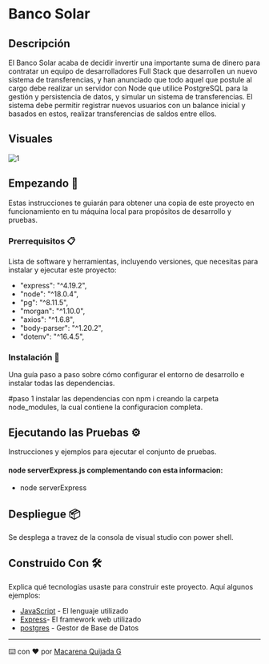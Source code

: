 # Banco Solar

## Descripción

El Banco Solar acaba de decidir invertir una importante suma de dinero para contratar un equipo de desarrolladores Full Stack que desarrollen un nuevo sistema de transferencias, y han anunciado que todo aquel que postule al cargo debe realizar un servidor con Node que utilice PostgreSQL para la gestión y persistencia de datos, y simular un sistema de transferencias.
El sistema debe permitir registrar nuevos usuarios con un balance inicial y basados en estos, realizar transferencias de saldos entre ellos.
## Visuales 

![1](https://github.com/MacarenaQuijadaG/Banco-Solar/assets/50925916/210cb024-5d3e-4c25-98f9-56de5af03f7c)

## Empezando 🚀

Estas instrucciones te guiarán para obtener una copia de este proyecto en funcionamiento en tu máquina local para propósitos de desarrollo y pruebas.

### Prerrequisitos 📋

Lista de software y herramientas, incluyendo versiones, que necesitas para instalar y ejecutar este proyecto:

-  "express": "^4.19.2",
-  "node": "^18.0.4",
-  "pg": "^8.11.5",
-  "morgan": "^1.10.0",
-  "axios": "^1.6.8",
-  "body-parser": "^1.20.2",
-  "dotenv": "^16.4.5",

### Instalación 🔧

Una guía paso a paso sobre cómo configurar el entorno de desarrollo e instalar todas las dependencias.

#paso 1
instalar las dependencias con npm i creando la carpeta node_modules, la cual contiene la configuracion completa.

## Ejecutando las Pruebas ⚙️

Instrucciones y ejemplos para ejecutar el conjunto de pruebas.

####  node serverExpress.js complementando con esta informacion:

- node serverExpress 

## Despliegue 📦

Se desplega a travez de la consola de visual studio con power shell.

## Construido Con 🛠️

Explica qué tecnologías usaste para construir este proyecto. Aquí algunos ejemplos:

- [JavaScript](https://developer.mozilla.org/en-US/docs/Web/JavaScript) - El lenguaje utilizado
- [Express](https://expressjs.com/en/5x/api.html)- El framework web utilizado
- [postgres](https://www.postgresql.org/docs/) - Gestor de Base de Datos

---

⌨️ con ❤️ por [Macarena Quijada G](https://github.com/MacarenaQuijadaG)
